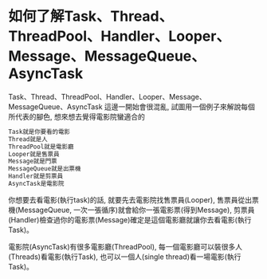 # 如何了解Task、Thread、ThreadPool、Handler、Looper、Message、MessageQueue、AsyncTask


Task、Thread、ThreadPool、Handler、Looper、Message、MessageQueue、AsyncTask
這邊一開始會很混亂, 試圖用一個例子來解說每個所代表的腳色,
想來想去覺得電影院蠻適合的

```sh
Task就是你要看的電影
Thread就是人
ThreadPool就是電影廳 
Looper就是售票員
Message就是門票
MessageQueue就是出票機
Handler就是剪票員 
AsyncTask是電影院
```

你想要去看電影(執行task)的話, 
就要先去電影院找售票員(Looper), 售票員從出票機(MessageQueue, 一次一張循序)就會給你一張電影票(得到Message),
剪票員(Handler)檢查過你的電影票(Message)確定是這個電影廳就讓你去看電影(執行Task)。

電影院(AsyncTask)有很多電影廳(ThreadPool), 每一個電影廳可以裝很多人(Threads)看電影(執行Task),
也可以一個人(single thread)看一場電影(執行Task)。
